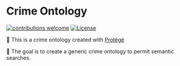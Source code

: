 # Crime Ontology

[![contributions welcome](https://img.shields.io/badge/contributions-welcome-brightgreen.svg?style=flat)](https://github.com/lucaslzl/crimeontology/issues)
[![License](https://img.shields.io/badge/License-Apache%202.0-blue.svg)](https://opensource.org/licenses/Apache-2.0)

:cop: This is a crime ontology created with [Protégé](https://protege.stanford.edu/)

:guard: The goal is to create a generic crime ontology to permit semantic searches.
